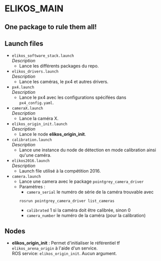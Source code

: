 # ELIKOS_MAIN  
## One package to rule them all!

## Launch files  
* `elikos_software_stack.launch`  
*Description*  
    * Lance les différents packages du repo.  
* `elikos_drivers.launch`  
*Description*  
    * Lance les caméras, le px4 et autres drivers.  
* `px4.launch`  
*Description*  
    * Lance le px4 avec les configurations spécifées dans `px4_config.yaml`.  
* `cameraX.launch`  
*Description*  
    * Lance la caméra X.  
* `elikos_origin_init.launch`  
*Description*  
    * Lance le node **elikos_origin_init**.  
* `calibration.launch`  
*Description*  
    * Lance une instance du node de détection en mode calibration ainsi qu'une caméra.  
* `elikos2016.launch`  
*Description*  
    * Launch file utilisé à la compétition 2016.  
* `camera.launch`  
    * Lance une camera avec le package `pointgrey_camera_driver`  
    * Paramètres :  
        * `camera_serial` le numéro de série de la caméra trouvable avec 
		```
        rosrun pointgrey_camera_driver list_cameras
        ```
        * `calibrated` 1 si la caméra doit être calibrée, sinon 0
        * `camera_number` le numéro de la caméra (pour la calibration)

## Nodes  
* **elikos_origin_init** : Permet d'initialiser le référentiel tf `elikos_arena_origin` à l'aide d'un service.  
ROS service: `elikos_origin_init`. Aucun argument.
